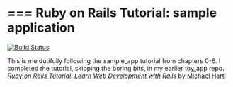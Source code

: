 ===
Ruby on Rails Tutorial: sample application
===

[![Build Status](https://travis-ci.org/scripttease/sample_app.svg?branch=master)](https://travis-ci.org/scripttease/sample_app)

This is me dutifully following the sample_app tutorial from chapters 0-6. I completed the tutorial, skipping the boring bits, in my earlier toy_app repo. 
[*Ruby on Rails Tutorial:
Learn Web Development with Rails*](http://www.railstutorial.org/)
by [Michael Hartl](http://www.michaelhartl.com/)
